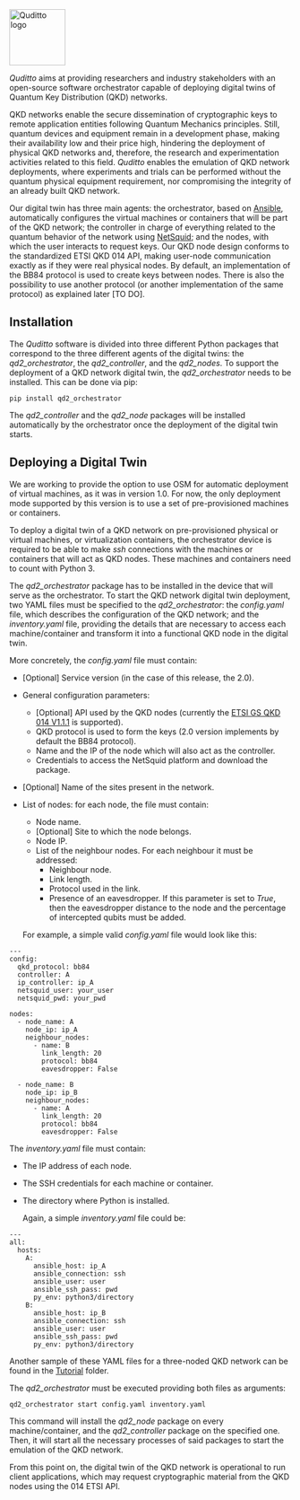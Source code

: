 <picture>
  <source media="(prefers-color-scheme: dark)" srcset="Images/quditto_logo_dark.png">
  <source media="(prefers-color-scheme: light)" srcset="Images/quditto_logo_light.png">
  <img alt="Quditto logo" src="Images/quditto_logo_light.png" height="100">
</picture>

*Quditto* aims at providing researchers and industry stakeholders with an open-source software orchestrator capable of deploying digital twins of Quantum Key Distribution (QKD) networks.

QKD networks enable the secure dissemination of cryptographic keys to remote application entities following Quantum Mechanics principles. Still, quantum devices and equipment remain in a development phase, making their availability low and their price high, hindering the deployment of physical QKD networks and, therefore, the research and experimentation activities related to this field. *Quditto* enables the emulation of QKD network deployments, where experiments and trials can be performed without the quantum physical equipment requirement, nor compromising the integrity of an already built QKD network. 

Our digital twin has three main agents: the orchestrator, based on [Ansible](https://www.ansible.com), automatically configures the virtual machines or containers that will be part of the QKD network; the controller in charge of everything related to the quantum behavior of the network using [NetSquid](https://netsquid.org/); and the nodes, with which the user interacts to request keys. Our QKD node design conforms to the standardized ETSI QKD 014 API, making user-node communication exactly as if they were real physical nodes. By default, an implementation of the BB84 protocol is used to create keys between nodes. There is also the possibility to use another protocol (or another implementation of the same protocol) as explained later [TO DO].

## Installation

The *Quditto* software is divided into three different Python packages that correspond to the three different agents of the digital twins: the *qd2_orchestrator*, the *qd2_controller*, and the *qd2_nodes*. To support the deployment of a QKD network digital twin, the *qd2_orchestrator* needs to be installed. This can be done via pip: 

```
pip install qd2_orchestrator
```
The *qd2_controller* and the *qd2_node* packages will be installed automatically by the orchestrator once the deployment of the digital twin starts.

## Deploying a Digital Twin

We are working to provide the option to use OSM for automatic deployment of virtual machines, as it was in version 1.0. For now, the only deployment mode supported by this version is to use a set of pre-provisioned machines or containers.

To deploy a digital twin of a QKD network on pre-provisioned physical or virtual machines, or virtualization containers, the orchestrator device is required to be able to make *ssh* connections with the machines or containers that will act as QKD nodes. These machines and containers need to count with Python 3.

The *qd2_orchestrator* package has to be installed in the device that will serve as the orchestrator. To start the QKD network digital twin deployment, two YAML files must be specified to the *qd2_orchestrator*: the *config.yaml* file, which describes the configuration of the QKD network; and the *inventory.yaml* file, providing the details that are necessary to access each machine/container and transform it into a functional QKD node in the digital twin. 

More concretely, the *config.yaml* file must contain:

- [Optional] Service version (in the case of this release, the 2.0).
- General configuration parameters:
  - [Optional] API used by the QKD nodes (currently the [ETSI GS QKD 014 V1.1.1](https://www.etsi.org/deliver/etsi_gs/QKD/001_099/014/01.01.01_60/gs_qkd014v010101p.pdf) is supported).
  - QKD protocol is used to form the keys (2.0 version implements by default the BB84 protocol).
  - Name and the IP of the node which will also act as the controller.
  - Credentials to access the NetSquid platform and download the package.
- [Optional] Name of the sites present in the network.
- List of nodes: for each node, the file must contain:
  - Node name.
  - [Optional] Site to which the node belongs.
  - Node IP.
  - List of the neighbour nodes. For each neighbour it must be addressed:
    - Neighbour node.
    - Link length.
    - Protocol used in the link.
    - Presence of an eavesdropper. If this parameter is set to *True*, then the eavesdropper distance to the node and the percentage of intercepted qubits must be added.
   
  For example, a simple valid *config.yaml* file would look like this:

```
---
config:
  qkd_protocol: bb84
  controller: A
  ip_controller: ip_A
  netsquid_user: your_user
  netsquid_pwd: your_pwd

nodes:
  - node_name: A
    node_ip: ip_A
    neighbour_nodes:
      - name: B
        link_length: 20
        protocol: bb84
        eavesdropper: False

  - node_name: B
    node_ip: ip_B
    neighbour_nodes:
      - name: A
        link_length: 20
        protocol: bb84
        eavesdropper: False
```

The *inventory.yaml* file must contain:

- The IP address of each node.
- The SSH credentials for each machine or container.
- The directory where Python is installed.

  Again, a simple *inventory.yaml* file could be:

```
---
all:
  hosts:
    A:
      ansible_host: ip_A
      ansible_connection: ssh
      ansible_user: user
      ansible_ssh_pass: pwd
      py_env: python3/directory
    B:
      ansible_host: ip_B
      ansible_connection: ssh
      ansible_user: user
      ansible_ssh_pass: pwd
      py_env: python3/directory
```

Another sample of these YAML files for a three-noded QKD network can be found in the [Tutorial](https://github.com/Networks-it-uc3m/Quditto/tree/main/Tutorial) folder. 

The *qd2_orchestrator* must be executed providing both files as arguments: 

```
qd2_orchestrator start config.yaml inventory.yaml
```

This command will install the *qd2_node* package on every machine/container, and the *qd2_controller* package on the specified one. Then, it will start all the necessary processes of said packages to start the emulation of the QKD network.

From this point on, the digital twin of the QKD network is operational to run client applications, which may request cryptographic material from the QKD nodes using the 014 ETSI API.

